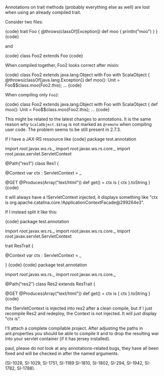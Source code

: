 Annotations on trait methods (probably everything else as well) are lost when using an already compiled trait.

Consider two files:

{code}
trait Foo {
  @throws(classOf[Exception])
  def moo {
    println("moo")
  }
}
{code}

and

{code}
class Foo2 extends Foo
{code}

When compiled together, Foo2 looks correct after mixin:

{code}
  class Foo2 extends java.lang.Object with Foo with ScalaObject {
    @throws(classOf[java.lang.Exception]) def moo(): Unit = Foo$$class.moo(Foo2.this);
...
{code}

When compiling only `Foo2`:

{code}
 class Foo2 extends java.lang.Object with Foo with ScalaObject {
    def moo(): Unit = Foo$$class.moo(Foo2.this);
...
{code}

This might be related to the latest changes to annotations. It is the same reason why `ScalaObject.$$tag` is not marked as `@remote` when compiling user code.
The problem seems to be still present in 2.7.3.

If I have a JAX-RS ressource like
{code}
package test.annotation

import _root_.javax.ws.rs._
import _root_.javax.ws.rs.core._
import _root_.javax.servlet.ServletContext

@Path("res1")
class Res1 {
 
  @Context var ctx :  ServletContext = _

  @GET
  @Produces(Array("text/html"))
  def get() = <html><body>ctx is { ctx }</body></html>.toString
}
{code}

it will always have a !ServletContext injected, it displays something like
"ctx is org.apache.catalina.core.!ApplicationContextFacade@299264e3".

If I instead split it like this:

{code}
package test.annotation

import _root_.javax.ws.rs._
import _root_.javax.ws.rs.core._
import _root_.javax.servlet.ServletContext

trait ResTrait {
 
  @Context var ctx :  ServletContext = _

}
{code}
{code}
package test.annotation

import _root_.javax.ws.rs._
import _root_.javax.ws.rs.core._

@Path("res2")
class Res2 extends ResTrait {
 
  @GET
  @Produces(Array("text/html"))
  def get() = <html><body>ctx is { ctx }</body></html>.toString
}
{code}

the !ServletContext is injected into res2 after a clean compile,
but if I just recompile Res2 and redeploy, the Context is not injected.
It will just display "ctx is".

I'll attach a complete compilable project. 
After adjusting the paths in ant.properties you should be able to compile
it and to drop the resulting war into your servlet container (if it has
jersey installed).

paul, please do not look at any annotations-related bugs, they have all been fixed and will be checked in after the named arguments.

(SI-1028, SI-1029, SI-1751, SI-1189 SI-1810, SI-1802, SI-294, SI-1942, SI-1782, SI-1788).
